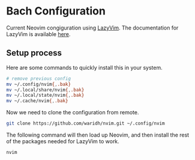 # Bach Configuration

Current Neovim congiguration using [LazyVim](https://github.com/LazyVim/LazyVim).
The documentation for LazyVim is available [here](https://lazyvim.github.io/installation).

## Setup process
Here are some commands to quickly install this in your system.
```bash
# remove previous config
mv ~/.config/nvim{,.bak}
mv ~/.local/share/nvim{,.bak}
mv ~/.local/state/nvim{,.bak}
mv ~/.cache/nvim{,.bak}
```

Now we need to clone the configuration from remote.
```bash
git clone https://github.com/waridh/nvim.git ~/.config/nvim
```

The following command will then load up Neovim, and then install the rest of the packages needed for LazyVim to work.
```bash
nvim
```
